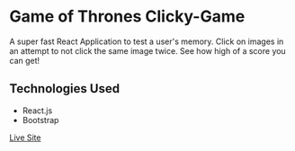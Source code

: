 # Game of Thrones Clicky-Game
A super fast React Application to test a user's memory. Click on images in an attempt to not click the same image twice. See how high of a score you can get!

## <b>Technologies Used</b>
<ul>
  <li>React.js</li>
  <li>Bootstrap</li>
</ul>  

<a href="https://got-clicky-game.herokuapp.com/" target="_top">Live Site</a>
